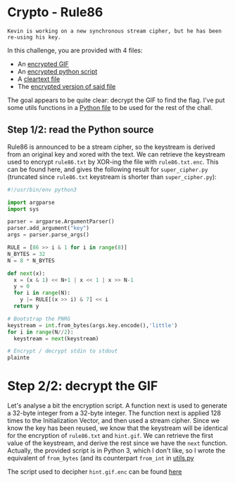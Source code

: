# Crypto - Rule86

```
Kevin is working on a new synchronous stream cipher, but he has been re-using his key.
```

In this challenge, you are provided with 4 files:
* An [encrypted GIF](https://raw.githubusercontent.com/YoloSw4g/writeups/master/2018/Insomni%27hack-Teaser-2018/crypto-Rule86/resources/hint.gif.enc)
* An [encrypted python script](https://raw.githubusercontent.com/YoloSw4g/writeups/master/2018/Insomni%27hack-Teaser-2018/crypto-Rule86/resources/super_cipher.py.enc)
* A [cleartext file](https://raw.githubusercontent.com/YoloSw4g/writeups/master/2018/Insomni%27hack-Teaser-2018/crypto-Rule86/resources/rule86.txt)
* The [encrypted version of said file](https://raw.githubusercontent.com/YoloSw4g/writeups/master/2018/Insomni%27hack-Teaser-2018/crypto-Rule86/resources/rule86.txt.enc)

The goal appears to be quite clear: decrypt the GIF to find the flag.
I've put some utils functions in a [Python file](https://raw.githubusercontent.com/YoloSw4g/writeups/master/2018/Insomni%27hack-Teaser-2018/crypto-Rule86/files/utils.py) to be used for the rest of the chall.

## Step 1/2: read the Python source
Rule86 is announced to be a stream cipher, so the keystream is derived from an original key and xored with the text.
We can retrieve the keystream used to encrypt `rule86.txt` by XOR-ing the file with `rule86.txt.enc`.
This can be found here, and gives the following result for `super_cipher.py` (truncated since `rule86.txt` keystream is shorter than `super_cipher.py`):

```python
#!/usr/bin/env python3

import argparse
import sys

parser = argparse.ArgumentParser()
parser.add_argument("key")
args = parser.parse_args()

RULE = [86 >> i & 1 for i in range(8)]
N_BYTES = 32
N = 8 * N_BYTES

def next(x):
  x = (x & 1) << N+1 | x << 1 | x >> N-1
  y = 0
  for i in range(N):
    y |= RULE[(x >> i) & 7] << i
  return y

# Bootstrap the PNRG
keystream = int.from_bytes(args.key.encode(),'little')
for i in range(N//2):
  keystream = next(keystream)

# Encrypt / decrypt stdin to stdout
plainte
```

# Step 2/2: decrypt the GIF
Let's analyse a bit the encryption script.
A function next is used to generate a 32-byte integer from a 32-byte integer. The function next is applied 128 times to the Initialization Vector, and then used a stream cipher.
Since we know the key has been reused, we know that the keystream will be identical for the encryption of `rule86.txt` and `hint.gif`.
We can retrieve the first value of the keystream, and derive the rest since we have the `next` function.
Actually, the provided script is in Python 3, which I don't like, so I wrote the equivalent of `from_bytes` (and its counterpart `from_int` in [utils.py](https://raw.githubusercontent.com/YoloSw4g/writeups/master/2018/Insomni%27hack-Teaser-2018/crypto-Rule86/files/utils.py)

The script used to decipher `hint.gif.enc` can be found [here](https://raw.githubusercontent.com/YoloSw4g/writeups/master/2018/Insomni%27hack-Teaser-2018/crypto-Rule86/files/decgif.py)